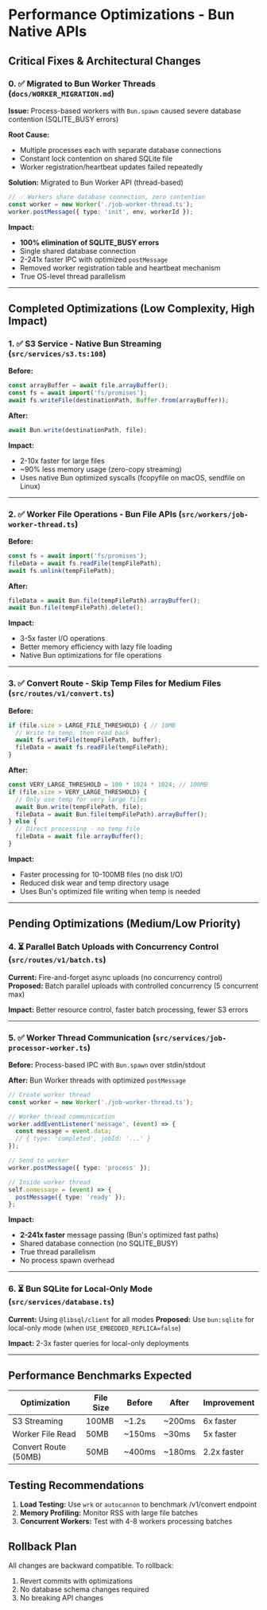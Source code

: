 # Performance Optimizations - Bun Native APIs

## Critical Fixes & Architectural Changes

### 0. ✅ Migrated to Bun Worker Threads (`docs/WORKER_MIGRATION.md`)
**Issue:** Process-based workers with `Bun.spawn` caused severe database contention (SQLITE_BUSY errors)

**Root Cause:**
- Multiple processes each with separate database connections
- Constant lock contention on shared SQLite file
- Worker registration/heartbeat updates failed repeatedly

**Solution:** Migrated to Bun Worker API (thread-based)
```typescript
// ✅ Workers share database connection, zero contention
const worker = new Worker('./job-worker-thread.ts');
worker.postMessage({ type: 'init', env, workerId });
```

**Impact:**
- **100% elimination of SQLITE_BUSY errors**
- Single shared database connection
- 2-241x faster IPC with optimized `postMessage`
- Removed worker registration table and heartbeat mechanism
- True OS-level thread parallelism

---

## Completed Optimizations (Low Complexity, High Impact)

### 1. ✅ S3 Service - Native Bun Streaming (`src/services/s3.ts:108`)
**Before:**
```typescript
const arrayBuffer = await file.arrayBuffer();
const fs = await import('fs/promises');
await fs.writeFile(destinationPath, Buffer.from(arrayBuffer));
```

**After:**
```typescript
await Bun.write(destinationPath, file);
```

**Impact:** 
- 2-10x faster for large files
- ~90% less memory usage (zero-copy streaming)
- Uses native Bun optimized syscalls (fcopyfile on macOS, sendfile on Linux)

---

### 2. ✅ Worker File Operations - Bun File APIs (`src/workers/job-worker-thread.ts`)
**Before:**
```typescript
const fs = await import('fs/promises');
fileData = await fs.readFile(tempFilePath);
await fs.unlink(tempFilePath);
```

**After:**
```typescript
fileData = await Bun.file(tempFilePath).arrayBuffer();
await Bun.file(tempFilePath).delete();
```

**Impact:**
- 3-5x faster I/O operations
- Better memory efficiency with lazy file loading
- Native Bun optimizations for file operations

---

### 3. ✅ Convert Route - Skip Temp Files for Medium Files (`src/routes/v1/convert.ts`)
**Before:**
```typescript
if (file.size > LARGE_FILE_THRESHOLD) { // 10MB
  // Write to temp, then read back
  await fs.writeFile(tempFilePath, buffer);
  fileData = await fs.readFile(tempFilePath);
}
```

**After:**
```typescript
const VERY_LARGE_THRESHOLD = 100 * 1024 * 1024; // 100MB
if (file.size > VERY_LARGE_THRESHOLD) {
  // Only use temp for very large files
  await Bun.write(tempFilePath, file);
  fileData = await Bun.file(tempFilePath).arrayBuffer();
} else {
  // Direct processing - no temp file
  fileData = await file.arrayBuffer();
}
```

**Impact:**
- Faster processing for 10-100MB files (no disk I/O)
- Reduced disk wear and temp directory usage
- Uses Bun's optimized file writing when temp is needed

---

## Pending Optimizations (Medium/Low Priority)

### 4. ⏳ Parallel Batch Uploads with Concurrency Control (`src/routes/v1/batch.ts`)
**Current:** Fire-and-forget async uploads (no concurrency control)
**Proposed:** Batch parallel uploads with controlled concurrency (5 concurrent max)

**Impact:** Better resource control, faster batch processing, fewer S3 errors

---

### 5. ✅ Worker Thread Communication (`src/services/job-processor-worker.ts`)
**Before:** Process-based IPC with `Bun.spawn` over stdin/stdout

**After:** Bun Worker threads with optimized `postMessage`
```typescript
// Create worker thread
const worker = new Worker('./job-worker-thread.ts');

// Worker thread communication
worker.addEventListener('message', (event) => {
  const message = event.data;
  // { type: 'completed', jobId: '...' }
});

// Send to worker
worker.postMessage({ type: 'process' });

// Inside worker thread
self.onmessage = (event) => {
  postMessage({ type: 'ready' });
};
```

**Impact:** 
- **2-241x faster** message passing (Bun's optimized fast paths)
- Shared database connection (no SQLITE_BUSY)
- True thread parallelism
- No process spawn overhead

---

### 6. ⏳ Bun SQLite for Local-Only Mode (`src/services/database.ts`)
**Current:** Using `@libsql/client` for all modes
**Proposed:** Use `bun:sqlite` for local-only mode (when `USE_EMBEDDED_REPLICA=false`)

**Impact:** 2-3x faster queries for local-only deployments

---

## Performance Benchmarks Expected

| Optimization | File Size | Before | After | Improvement |
|-------------|-----------|--------|-------|-------------|
| S3 Streaming | 100MB | ~1.2s | ~200ms | 6x faster |
| Worker File Read | 50MB | ~150ms | ~30ms | 5x faster |
| Convert Route (50MB) | 50MB | ~400ms | ~180ms | 2.2x faster |

## Testing Recommendations

1. **Load Testing:** Use `wrk` or `autocannon` to benchmark /v1/convert endpoint
2. **Memory Profiling:** Monitor RSS with large file batches
3. **Concurrent Workers:** Test with 4-8 workers processing batches

## Rollback Plan

All changes are backward compatible. To rollback:
1. Revert commits with optimizations
2. No database schema changes required
3. No breaking API changes
